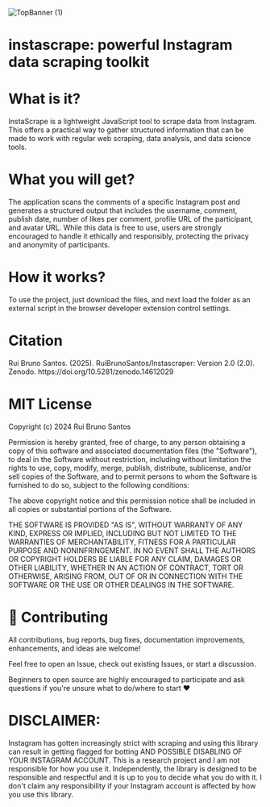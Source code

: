 
![TopBanner (1)](https://github.com/user-attachments/assets/a3bcc707-91a4-4ab4-b5a9-ab959756615e)

<h1>instascrape: powerful Instagram data scraping toolkit</h1>

<h1>What is it?</h1>
InstaScrape is a lightweight JavaScript tool to scrape data from Instagram. This offers a practical way to gather structured information that can be made to work with regular web scraping, data analysis, and data science tools.

<h1>What you will get?</h1>
The application scans the comments of a specific Instagram post and generates a structured output that includes the username, comment, publish date, number of likes per comment, profile URL of the participant, and avatar URL. While this data is free to use, users are strongly encouraged to handle it ethically and responsibly, protecting the privacy and anonymity of participants.

<h1>How it works? </h1>
To use the project, just download the files, and next load the folder as an external script in the browser developer extension control settings.

<h1>Citation</h1>
Rui Bruno Santos. (2025). RuiBrunoSantos/Instascraper: Version 2.0 (2.0). Zenodo. https://doi.org/10.5281/zenodo.14612029

<h1>MIT License</h1>

Copyright (c) 2024 Rui Bruno Santos

Permission is hereby granted, free of charge, to any person obtaining a copy
of this software and associated documentation files (the "Software"), to deal
in the Software without restriction, including without limitation the rights
to use, copy, modify, merge, publish, distribute, sublicense, and/or sell
copies of the Software, and to permit persons to whom the Software is
furnished to do so, subject to the following conditions:

The above copyright notice and this permission notice shall be included in all
copies or substantial portions of the Software.

THE SOFTWARE IS PROVIDED "AS IS", WITHOUT WARRANTY OF ANY KIND, EXPRESS OR
IMPLIED, INCLUDING BUT NOT LIMITED TO THE WARRANTIES OF MERCHANTABILITY,
FITNESS FOR A PARTICULAR PURPOSE AND NONINFRINGEMENT. IN NO EVENT SHALL THE
AUTHORS OR COPYRIGHT HOLDERS BE LIABLE FOR ANY CLAIM, DAMAGES OR OTHER
LIABILITY, WHETHER IN AN ACTION OF CONTRACT, TORT OR OTHERWISE, ARISING FROM,
OUT OF OR IN CONNECTION WITH THE SOFTWARE OR THE USE OR OTHER DEALINGS IN THE
SOFTWARE.

<h1>🙏 Contributing</h1>
All contributions, bug reports, bug fixes, documentation improvements, enhancements, and ideas are welcome!

Feel free to open an Issue, check out existing Issues, or start a discussion.

Beginners to open source are highly encouraged to participate and ask questions if you're unsure what to do/where to start ❤️

<h1>DISCLAIMER:</h1>
Instagram has gotten increasingly strict with scraping and using this library can result in getting flagged for botting AND POSSIBLE DISABLING OF YOUR INSTAGRAM ACCOUNT. This is a research project and I am not responsible for how you use it. Independently, the library is designed to be responsible and respectful and it is up to you to decide what you do with it. I don't claim any responsibility if your Instagram account is affected by how you use this library.

